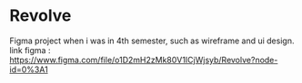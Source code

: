 # Revolve
Figma project when i was in 4th semester, such as wireframe and ui design.
link figma : https://www.figma.com/file/o1D2mH2zMk80V1ICjWjsyb/Revolve?node-id=0%3A1 

